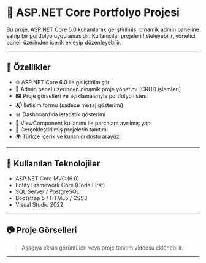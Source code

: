 # 🎉 ASP.NET Core Portfolyo Projesi

Bu proje, ASP.NET Core 6.0 kullanılarak geliştirilmiş, dinamik admin paneline sahip bir portfolyo uygulamasıdır. Kullanıcılar projeleri listeleyebilir, yönetici paneli üzerinden içerik ekleyip düzenleyebilir.

---

## 🚀 Özellikler

- 🌐 ASP.NET Core 6.0 ile geliştirilmiştir
- 🎨 Admin panel üzerinden dinamik proje yönetimi (CRUD işlemleri)
- 🖼️ Proje görselleri ve açıklamalarıyla portfolyo listesi
- 📬 İletişim formu (sadece mesaj gösterimi)
- 📊 Dashboard'da istatistik gösterimi
- 🧾 ViewComponent kullanımı ile parçalara ayrılmış yapı
- 🎯 Gerçekleştirilmiş projelerin tanıtımı
- 🌍 Türkçe içerik ve kullanıcı dostu arayüz

---

## 🧰 Kullanılan Teknolojiler

- ASP.NET Core MVC (6.0)
- Entity Framework Core (Code First)
- SQL Server / PostgreSQL
- Bootstrap 5 / HTML5 / CSS3
- Visual Studio 2022

---

## 📷 Proje Görselleri

> Aşağıya ekran görüntüleri veya proje tanıtım videosu eklenebilir.

---
